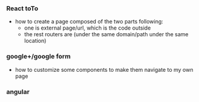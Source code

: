 ### React toTo
* how to create a page composed of the two parts following:
  * one is external page/url, which is the code outside
  * the rest routers are (under the same domain/path under the same location)

### google+/google form
* how to customize some components to make them navigate to my own page

### angular
